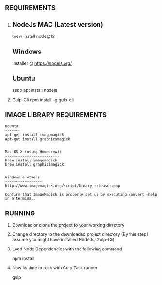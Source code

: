 REQUIREMENTS
------------

1. NodeJs 
    MAC (Latest version)
    ------
    brew install node@12 

    Windows
    -------
    Installer @ https://nodejs.org/

    Ubuntu
    ------
    sudo apt install nodejs

2. Gulp-Cli
    npm install -g gulp-cli

IMAGE LIBRARY REQUIREMENTS
--------------------------
    Ubuntu:
    -------
    apt-get install imagemagick
    apt-get install graphicsmagick


    Mac OS X (using Homebrew):
    -------------------------
    brew install imagemagick
    brew install graphicsmagick


    Windows & others:
    -----------------
    http://www.imagemagick.org/script/binary-releases.php

    Confirm that ImageMagick is properly set up by executing convert -help in a terminal.

RUNNING
--------
   1. Download or clone the project to your working directory
   2. Change directory to the downloaded project directory (By this step I assume you might have installed NodeJs, Gulp-Cli)
   3. Load Node Dependencies with the following command
        
        npm install
   4. Now its time to rock with Gulp Task runner
        
        gulp
